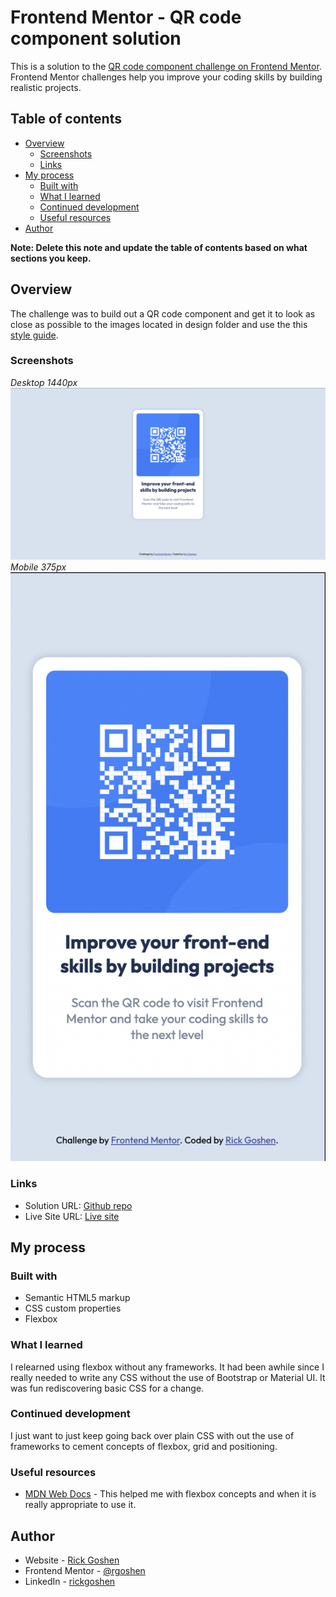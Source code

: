 # Frontend Mentor - QR code component solution

This is a solution to the [QR code component challenge on Frontend Mentor](https://www.frontendmentor.io/challenges/qr-code-component-iux_sIO_H). Frontend Mentor challenges help you improve your coding skills by building realistic projects.

## Table of contents

- [Overview](#overview)
  - [Screenshots](#screenshots)
  - [Links](#links)
- [My process](#my-process)
  - [Built with](#built-with)
  - [What I learned](#what-i-learned)
  - [Continued development](#continued-development)
  - [Useful resources](#useful-resources)
- [Author](#author)

**Note: Delete this note and update the table of contents based on what sections you keep.**

## Overview

The challenge was to build out a QR code component and get it to look as close as possible to the images located in design folder and use the this [style guide](./style-guide.md).

### Screenshots

_Desktop 1440px_
![desktop](./images/qr-desktop.png)
_Mobile 375px_
![mobile](./images/qr-mobile.png)

### Links

- Solution URL: [Github repo](https://github.com/rgoshen/qr-code-component-main)
- Live Site URL: [Live site](https://rgoshen.github.io/qr-code-component-main/)

## My process

### Built with

- Semantic HTML5 markup
- CSS custom properties
- Flexbox

### What I learned

I relearned using flexbox without any frameworks. It had been awhile since I really needed to write any CSS without the use of Bootstrap or Material UI. It was fun rediscovering basic CSS for a change.

### Continued development

I just want to just keep going back over plain CSS with out the use of frameworks to cement concepts of flexbox, grid and positioning.

### Useful resources

- [MDN Web Docs](https://developer.mozilla.org/en-US/docs/Web/CSS) - This helped me with flexbox concepts and when it is really appropriate to use it.

## Author

- Website - [Rick Goshen](http://rickgoshen.epizy.com/)
- Frontend Mentor - [@rgoshen](https://www.frontendmentor.io/profile/rgoshen)
- LinkedIn - [rickgoshen](https://www.linkedin.com/in/rickgoshen/)

